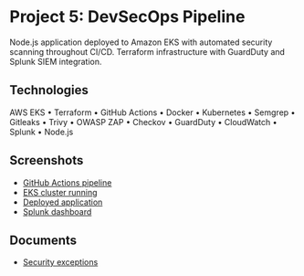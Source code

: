 # Project 5: DevSecOps Pipeline

Node.js application deployed to Amazon EKS with automated security scanning throughout CI/CD. Terraform infrastructure with GuardDuty and Splunk SIEM integration.

## Technologies

AWS EKS • Terraform • GitHub Actions • Docker • Kubernetes • Semgrep • Gitleaks • Trivy • OWASP ZAP • Checkov • GuardDuty • CloudWatch • Splunk • Node.js

## Screenshots

- [GitHub Actions pipeline](screenshots/github-actions-all-green.png)
- [EKS cluster running](screenshots/aws-eks-cluster.png)
- [Deployed application](screenshots/running-application.png)
- [Splunk dashboard](screenshots/splunk-dashboard.png)

## Documents

- [Security exceptions](documents/SECURITY_EXCEPTIONS.md)